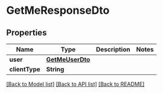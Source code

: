 # GetMeResponseDto

## Properties
Name | Type | Description | Notes
------------ | ------------- | ------------- | -------------
**user** | [**GetMeUserDto**](GetMeUserDto.md) |  | 
**clientType** | **String** |  | 

[[Back to Model list]](../README.md#documentation-for-models) [[Back to API list]](../README.md#documentation-for-api-endpoints) [[Back to README]](../README.md)


